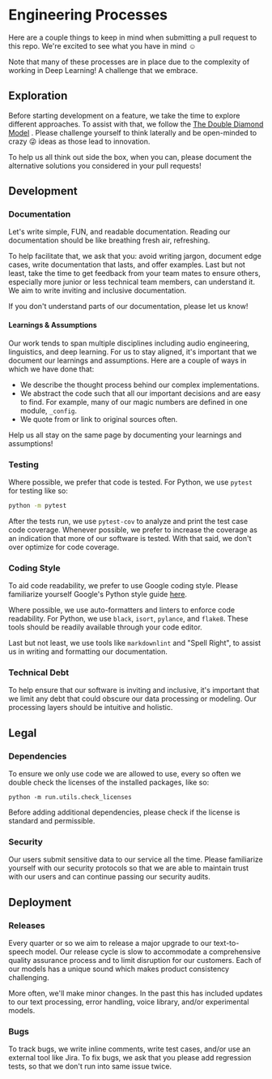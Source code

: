 # Engineering Processes

Here are a couple things to keep in mind when submitting a pull request to this repo. We're
excited to see what you have in mind :relaxed:

Note that many of these processes are in place due to the complexity of working in Deep
Learning! A challenge that we embrace.

## Exploration

Before starting development on a feature, we take the time to explore different approaches. To
assist with that, we follow the
[The Double Diamond Model](https://towardsdatascience.com/structure-your-data-science-project-the-double-diamond-model-3dfbf64e129a)
. Please challenge yourself to think laterally and be open-minded to crazy
:stuck_out_tongue_winking_eye: ideas as those lead to innovation.

To help us all think out side the box, when you can, please document the alternative solutions
you considered in your pull requests!

## Development

### Documentation

Let's write simple, FUN, and readable documentation. Reading our documentation should be like
breathing fresh air, refreshing.

To help facilitate that, we ask that you: avoid writing jargon, document edge cases, write
documentation that lasts, and offer examples. Last but not least, take the time to get feedback
from your team mates to ensure others, especially more junior or less technical team members, can
understand it. We aim to write inviting and inclusive documentation.

If you don't understand parts of our documentation, please let us know!

#### Learnings & Assumptions

Our work tends to span multiple disciplines including audio engineering, linguistics, and deep
learning. For us to stay aligned, it's important that we document our learnings and assumptions.
Here are a couple of ways in which we have done that:

- We describe the thought process behind our complex implementations.
- We abstract the code such that all our important decisions and are easy to find. For
example, many of our magic numbers are defined in one module, `_config`.
- We quote from or link to original sources often.

Help us all stay on the same page by documenting your learnings and assumptions!

### Testing

Where possible, we prefer that code is tested. For Python, we use `pytest` for testing like so:

```bash
python -m pytest
```

After the tests run, we use `pytest-cov` to analyze and print the test case code coverage. Whenever
possible, we prefer to increase the coverage as an indication that more of our software is tested.
With that said, we don't over optimize for code coverage.

### Coding Style

To aid code readability, we prefer to use Google coding style. Please familiarize yourself Google's
Python style guide [here](http://google.github.io/styleguide/pyguide.html).

Where possible, we use auto-formatters and linters to enforce code readability. For Python,
we use `black`, `isort`, `pylance`, and `flake8`. These tools should be readily available through
your code editor.

Last but not least, we use tools like `markdownlint` and "Spell Right", to assist us in writing
and formatting our documentation.

### Technical Debt

To help ensure that our software is inviting and inclusive, it's important that we limit any debt
that could obscure our data processing or modeling. Our processing layers should be intuitive
and holistic.

## Legal

### Dependencies

To ensure we only use code we are allowed to use, every so often we double check the licenses of the
installed packages, like so:

`python -m run.utils.check_licenses`

Before adding additional dependencies, please check if the license is standard and permissible.

### Security

Our users submit sensitive data to our service all the time. Please familiarize yourself with our
security protocols so that we are able to maintain trust with our users and can continue passing our
security audits.

## Deployment

### Releases

Every quarter or so we aim to release a major upgrade to our text-to-speech model. Our release
cycle is slow to accommodate a comprehensive quality assurance process and to limit disruption for
our customers. Each of our models has a unique sound which makes product consistency challenging.

More often, we'll make minor changes. In the past this has included updates to our text processing,
error handling, voice library, and/or experimental models.

### Bugs

To track bugs, we write inline comments, write test cases, and/or use an external tool like Jira.
To fix bugs, we ask that you please add regression tests, so that we don't run into same issue
twice.
